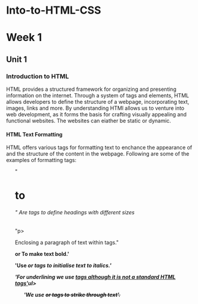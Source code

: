 # Into-to-HTML-CSS
# Week 1
## Unit 1
### Introduction to HTML
HTML provides a structured framework for organizing and presenting information on the internet. Through a system of tags and elements, HTML allows developers to define the structure of a webpage, incorporating text, images, links and more. By understanding HTMl allows us to venture into web development, as it forms the basis for crafting visually appealing and functional websites. The websites can eiather be static or dynamic.
#### HTML Text Formatting
<p>HTML offers various tags for formatting text to enchance the appearance of and the structure of the content in the webpage. Following are some of the examples of formatting tags: 
  <ul> "<h1> to <h6>" Are tags to define headings with different sizes</ul>
  <ul>"p></p> Enclosing a paragraph of text within tags."</ul>
  <ul><strong> or <b> To make text bold.'</ul>
  <ul>'Use <em> or <i> tags to initialise text to italics.</i>'</ul>
  <ul>'For underlining we use <u> tags although it is not a standard HTML tags'</u>ul>
  <ul>'We use <s> or <del> tags to strike through text'.</ul></p>
